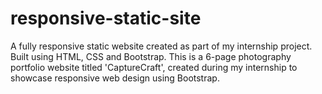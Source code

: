 # responsive-static-site
A fully responsive static website created as part of my internship project. Built using HTML, CSS and Bootstrap.  This is a 6-page photography portfolio website titled 'CaptureCraft', created during my internship to showcase responsive web design using Bootstrap.
